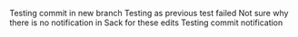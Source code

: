 Testing commit in new branch
Testing as previous test failed
Not sure why there is no notification in Sack for these edits
Testing commit notification
